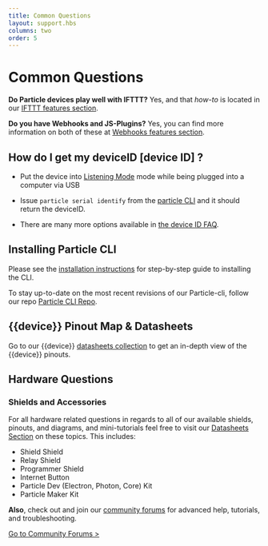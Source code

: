 ```yaml
---
title: Common Questions
layout: support.hbs
columns: two
order: 5
---
```


Common Questions
===

**Do Particle devices play well with IFTTT?**
Yes, and that *how-to* is located in our [IFTTT features section](/tutorials/integrations/ifttt).

**Do you have Webhooks and JS-Plugins?**
Yes, you can find more information on both of these at [Webhooks features section](/tutorials/device-cloud/webhooks).

## How do I get my deviceID [device ID] ?
* Put the device into [Listening Mode](/tutorials/device-os/led/#listening-mode) mode while being plugged into a computer via USB
* Issue `particle serial identify` from the [particle CLI](/tutorials/developer-tools/cli)
	and it should return the deviceID.

* There are many more options available in [the device ID FAQ](/support/particle-devices-faq/finding-device-id).

## Installing Particle CLI

Please see the [installation instructions](/tutorials/developer-tools/cli) for step-by-step guide to installing the CLI.

To stay up-to-date on the most recent revisions of our Particle-cli, follow our repo
[Particle CLI Repo](https://github.com/particle-iot/particle-cli).


## {{device}} Pinout Map & Datasheets

Go to our {{device}} [datasheets collection](/datasheets) to get an in-depth view of the {{device}} pinouts.

## Hardware Questions

### Shields and Accessories

For all hardware related questions in regards to all of our available shields, pinouts, and diagrams, and mini-tutorials
feel free to visit our [Datasheets Section](/datasheets) on these topics.
This includes:

- Shield Shield
- Relay Shield
- Programmer Shield
- Internet Button
- Particle Dev (Electron, Photon, Core) Kit
- Particle Maker Kit

**Also**, check out and join our [community forums](http://community.particle.io/) for advanced help, tutorials, and troubleshooting.

[Go to Community Forums >](http://community.particle.io/c/troubleshooting)
